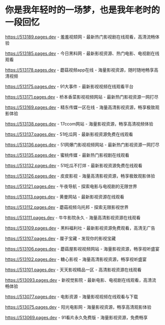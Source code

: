 # 你是我年轻时的一场梦，也是我年老时的一段回忆

https://513189.pages.dev - 羞羞视颏网 - 最新热门影视剧在线观看，高清流畅体验

https://513185.pages.dev - 今日黑料网 - 最新影视资源、热门电影、电视剧在线观看

https://513178.pages.dev - 蘑菇视频app在线 - 海量影视资源，随时随地畅享高清视频

https://513175.pages.dev - 91大事件 - 最新影视视频在线观看平台

https://513171.pages.dev - 桥本香菜影视视频网站 - 最新热门影视资源一网打尽

https://513169.pages.dev - 精东传媒一区在线 - 海量高清影视资源，畅享极致观影体验

https://513138.pages.dev - 17ccom网站 - 海量影视资源，畅享高清视频体验

https://513137.pages.dev - 51吃瓜网 - 最新影视资源免费在线观看

https://513136.pages.dev - 51网爆门影视视频网站 - 最新热门影视资源一网打尽

https://513135.pages.dev - 蜜桃传媒 - 最新热门影视剧在线观看

https://513132.pages.dev - 51吃瓜不打烊 - 最新影视资源免费在线观看

https://513126.pages.dev - 皮皮影视 - 海量高清影视资源，畅享极致观影体验

https://513121.pages.dev - 午夜导航 - 探索电影与电视剧的无限世界

https://513113.pages.dev - 黄曼网站 - 最新影视资源在线观看

https://513112.pages.dev - 蘑菇视频乌托邦 - 探索无限影视世界

https://513111.pages.dev - 牛牛影院永久 - 海量高清影视资源在线观看

https://513109.pages.dev - 黑料福利社 - 最新影视资源免费观看，高清无广告

https://513107.pages.dev - 厘子宝藏 - 发现你的影视宝藏

https://513106.pages.dev - 蘑菇屋影视视频网站 - 海量影视资源，畅享视听盛宴

https://513102.pages.dev - 糖心影视 - 海量高清影视资源，畅享视听盛宴

https://513101.pages.dev - 天天影视精品一区 - 高清影视资源在线观看

https://513093.pages.dev - 新视觉影院 - 最新电影、电视剧在线观看，高清流畅体验

https://513077.pages.dev - 电影资源 - 海量影视视频在线观看与下载

https://513075.pages.dev - 阳光电影网 - 海量影视资源，畅享高清观影体验

https://513069.pages.dev - 91看片永久免费版 - 海量影视资源，免费畅享
